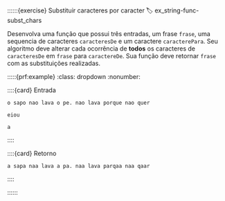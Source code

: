 ::::::{exercise} Substituir caracteres por caracter
:label: ex_string-func-subst_chars

Desenvolva uma função que possui três entradas, um frase `frase`, uma sequencia de caracteres `caracteresDe` e um caractere `caracterePara`. Seu algoritmo deve alterar cada ocorrência de **todos** os caracteres de `caracteresDe` em `frase` para `caractereDe`. Sua função deve retornar `frase` com as substituições realizadas.

:::::{prf:example}
:class: dropdown
:nonumber:

::::{card} Entrada
```
o sapo nao lava o pe. nao lava porque nao quer
```

```
eiou
```

```
a
```
::::

::::{card} Retorno
```
a sapa naa lava a pa. naa lava parqaa naa qaar
```
::::


::::::


